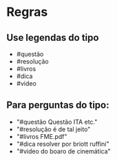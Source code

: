 # Regras

## Use legendas do tipo

* #questão 
* #resolução
* #livros
* #dica
* #video

## Para perguntas do tipo:

- "#questão Questão ITA etc."
- "#resolução é de tal jeito"
- "#livros FME.pdf"
- "#dica resolver por briott ruffini"
- "#video do boaro de cinemática"

